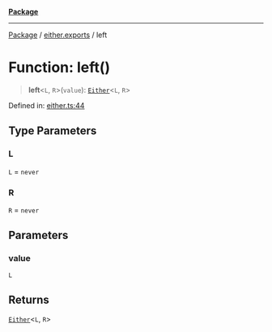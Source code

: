 [**Package**](../../README.md)

***

[Package](../../modules.md) / [either.exports](../README.md) / left

# Function: left()

> **left**\<`L`, `R`\>(`value`): [`Either`](../type-aliases/Either.md)\<`L`, `R`\>

Defined in: [either.ts:44](https://github.com/AlexXanderGrib/monads-io/blob/d65e47796764202dffd7314b61c2ea9cedbb26e8/src/either.ts#L44)

## Type Parameters

### L

`L` = `never`

### R

`R` = `never`

## Parameters

### value

`L`

## Returns

[`Either`](../type-aliases/Either.md)\<`L`, `R`\>
